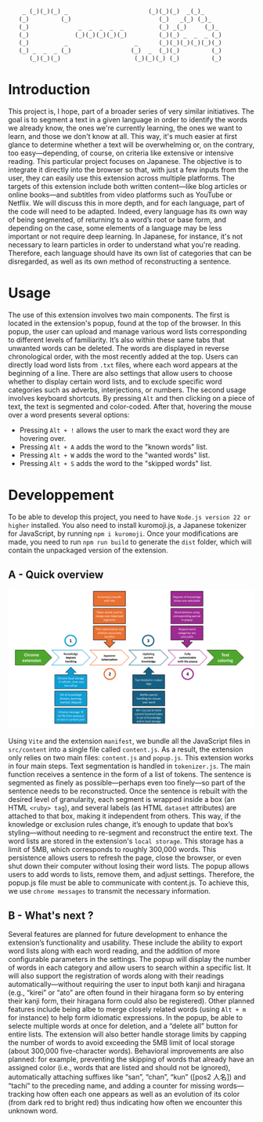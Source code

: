 ```
    _ (_)(_)(_) _                       (_)(_)(_)  _(_)_        
   (_)         (_)                         (_)   _(_) (_)_      
   (_)              _  _  _  _  _          (_) _(_)     (_)_    
   (_)             (_)(_)(_)(_)(_)         (_)(_) _  _  _ (_)   
   (_)          _                   _      (_)(_)(_)(_)(_)(_)   
   (_) _  _  _ (_)                 (_)  _  (_)(_)         (_)   
      (_)(_)(_)                     (_)(_)(_) (_)         (_)   
```

# Introduction

This project is, I hope, part of a broader series of very similar initiatives. The goal is to segment a text in a given language in order to identify the words we already know, the ones we're currently learning, the ones we want to learn, and those we don't know at all. This way, it's much easier at first glance to determine whether a text will be overwhelming or, on the contrary, too easy—depending, of course, on criteria like extensive or intensive reading. This particular project focuses on Japanese.
The objective is to integrate it directly into the browser so that, with just a few inputs from the user, they can easily use this extension across multiple platforms. The targets of this extension include both written content—like blog articles or online books—and subtitles from video platforms such as YouTube or Netflix.
We will discuss this in more depth, and for each language, part of the code will need to be adapted. Indeed, every language has its own way of being segmented, of returning to a word’s root or base form, and depending on the case, some elements of a language may be less important or not require deep learning. In Japanese, for instance, it's not necessary to learn particles in order to understand what you're reading. Therefore, each language should have its own list of categories that can be disregarded, as well as its own method of reconstructing a sentence.

# Usage

The use of this extension involves two main components.
The first is located in the extension's popup, found at the top of the browser. In this popup, the user can upload and manage various word lists corresponding to different levels of familiarity. It’s also within these same tabs that unwanted words can be deleted. The words are displayed in reverse chronological order, with the most recently added at the top. Users can directly load word lists from `.txt` files, where each word appears at the beginning of a line.
There are also settings that allow users to choose whether to display certain word lists, and to exclude specific word categories such as adverbs, interjections, or numbers.
The second usage involves keyboard shortcuts. By pressing `Alt` and then clicking on a piece of text, the text is segmented and color-coded. After that, hovering the mouse over a word presents several options:
- Pressing `Alt + !` allows the user to mark the exact word they are hovering over.
- Pressing `Alt + A` adds the word to the "known words" list.
- Pressing `Alt + W` adds the word to the "wanted words" list.
- Pressing `Alt + S` adds the word to the "skipped words" list.

# Developpement

To be able to develop this project, you need to have `Node.js version 22 or higher` installed. You also need to install kuromoji.js, a Japanese tokenizer for JavaScript, by running `npm i kuromoji`.
Once your modifications are made, you need to run `npm run build` to generate the `dist` folder, which will contain the unpackaged version of the extension.

## A - Quick overview

![alt text](images/colored_subs_wb.png)

Using `Vite` and the extension `manifest`, we bundle all the JavaScript files in `src/content` into a single file called `content.js`. As a result, the extension only relies on two main files: `content.js` and `popup.js`.
This extension works in four main steps.
Text segmentation is handled in `tokenizer.js`. The main function receives a sentence in the form of a list of tokens. The sentence is segmented as finely as possible—perhaps even too finely—so part of the sentence needs to be reconstructed. Once the sentence is rebuilt with the desired level of granularity, each segment is wrapped inside a box (an HTML `<ruby> tag`), and several labels (as HTML `dataset` attributes) are attached to that box, making it independent from others. This way, if the knowledge or exclusion rules change, it’s enough to update that box’s styling—without needing to re-segment and reconstruct the entire text.
The word lists are stored in the extension's `local storage`. This storage has a limit of 5MB, which corresponds to roughly 300,000 words. This persistence allows users to refresh the page, close the browser, or even shut down their computer without losing their word lists.
The popup allows users to add words to lists, remove them, and adjust settings. Therefore, the popup.js file must be able to communicate with content.js. To achieve this, we use `chrome messages` to transmit the necessary information.

## B - What's next ?

Several features are planned for future development to enhance the extension’s functionality and usability. These include the ability to export word lists along with each word reading, and the addition of more configurable parameters in the settings. The popup will display the number of words in each category and allow users to search within a specific list. It will also support the registration of words along with their readings automatically—without requiring the user to input both kanji and hiragana (e.g., “kirei” or “ato” are often found in their hiragana form so by entering their kanji form, their hiragana form could also be registered).
Other planned features include being albe to merge closely related words (using `Alt + m` for instance) to help form idiomatic expressions. In the popup, be able to selecte multiple words at once for deletion, and a “delete all” button for entire lists. The extension will also better handle storage limits by capping the number of words to avoid exceeding the 5MB limit of local storage (about 300,000 five-character words).
Behavioral improvements are also planned: for example, preventing the skipping of words that already have an assigned color (i.e., words that are listed and should not be ignored), automatically attaching suffixes like “san”, “chan”, “kun” ([pos2 人名]) and “tachi” to the preceding name, and adding a counter for missing words—tracking how often each one appears as well as an evolution of its color (from dark red to bright red) thus indicating how often we encounter this unknown word.